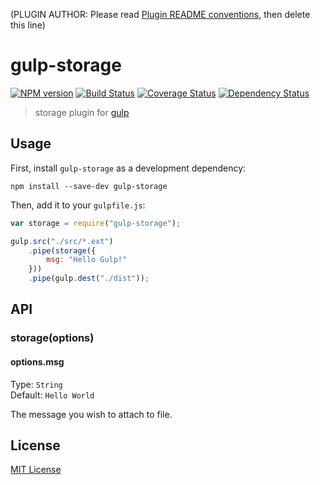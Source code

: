 (PLUGIN AUTHOR: Please read [Plugin README conventions](https://github.com/wearefractal/gulp/wiki/Plugin-README-Conventions), then delete this line)

# gulp-storage
[![NPM version][npm-image]][npm-url] [![Build Status][travis-image]][travis-url]  [![Coverage Status][coveralls-image]][coveralls-url] [![Dependency Status][depstat-image]][depstat-url]

> storage plugin for [gulp](https://github.com/wearefractal/gulp)

## Usage

First, install `gulp-storage` as a development dependency:

```shell
npm install --save-dev gulp-storage
```

Then, add it to your `gulpfile.js`:

```javascript
var storage = require("gulp-storage");

gulp.src("./src/*.ext")
	.pipe(storage({
		msg: "Hello Gulp!"
	}))
	.pipe(gulp.dest("./dist"));
```

## API

### storage(options)

#### options.msg
Type: `String`  
Default: `Hello World`

The message you wish to attach to file.


## License

[MIT License](http://en.wikipedia.org/wiki/MIT_License)

[npm-url]: https://npmjs.org/package/gulp-storage
[npm-image]: https://badge.fury.io/js/gulp-storage.png

[travis-url]: http://travis-ci.org/JoelCoxOKC/gulp-storage
[travis-image]: https://secure.travis-ci.org/JoelCoxOKC/gulp-storage.png?branch=master

[coveralls-url]: https://coveralls.io/r/JoelCoxOKC/gulp-storage
[coveralls-image]: https://coveralls.io/repos/JoelCoxOKC/gulp-storage/badge.png

[depstat-url]: https://david-dm.org/JoelCoxOKC/gulp-storage
[depstat-image]: https://david-dm.org/JoelCoxOKC/gulp-storage.png
